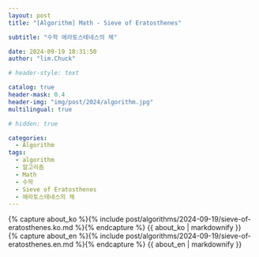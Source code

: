 ```yaml
---
layout: post
title: "[Algorithm] Math - Sieve of Eratosthenes"

subtitle: "수학 에라토스테네스의 체"

date: 2024-09-19 18:31:50
author: "lim.Chuck"

# header-style: text

catalog: true
header-mask: 0.4
header-img: "img/post/2024/algorithm.jpg"
multilingual: true

# hidden: true

categories:
  - Algorithm
tags:
  - algorithm
  - 알고리즘
  - Math
  - 수학
  - Sieve of Eratosthenes
  - 에라토스테네스의 체
---
```


<div class="ko post-container">
    {% capture about_ko %}{% include post/algorithms/2024-09-19/sieve-of-eratosthenes.ko.md %}{% endcapture %}
    {{ about_ko | markdownify }}
</div>
<div class="en post-container">
    {% capture about_en %}{% include post/algorithms/2024-09-19/sieve-of-eratosthenes.en.md %}{% endcapture %}
    {{ about_en | markdownify }}
</div>
